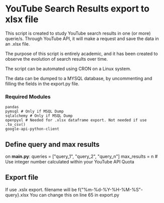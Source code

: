 # YouTube Search Results export to xlsx file

This script is created to study YouTube search results in one (or more) querie/s. Through YouTube API, it will make a request and save the data in an .xlsx file.

The purpose of this script is entirely academic, and it has been created to observe the evolution of search results over time.

The script can be automated using CRON on a Linux system.

The data can be dumped to a MYSQL database, by uncommenting and filling the fields in the export.py file.

### Required Modules
```
pandas
pymsql # Only if MSQL Dump
sqlalchemy # Only if MSQL Dump
openpyxl # Needed for .xlsx dataframe export. Not needed if use .to_csv() 
google-api-python-client
```

## Define query and max results

on **main.py**:
queries = ["query_1", "query_2", "query_n"]
max_results = n # Use integer number calculated within your YouTube API Quota


## Export file
If use .xslx export. filename will be f{"%m-%d-%Y-%H-%M-%S"-query}.xlsx
You can change this on line 65 in export.py
